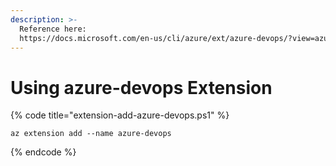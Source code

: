 ```yaml
---
description: >-
  Reference here:
  https://docs.microsoft.com/en-us/cli/azure/ext/azure-devops/?view=azure-cli-latest
---
```


# Using azure-devops Extension

{% code title="extension-add-azure-devops.ps1" %}
```text
az extension add --name azure-devops 
```
{% endcode %}




